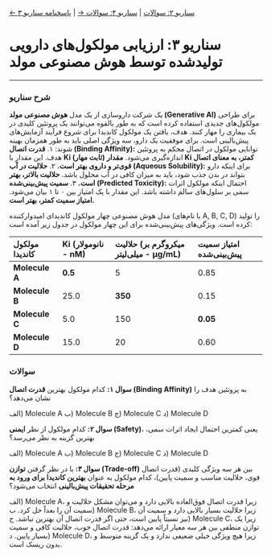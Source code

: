 [← سناریو ۲: سوالات](./scenario-02-questions.md) | [سناریو ۴: سوالات →](./scenario-04-questions.md) | [پاسخنامه سناریو ۳](./scenario-03-answers.md)

# سناریو ۳: ارزیابی مولکول‌های دارویی تولید‌شده توسط هوش مصنوعی مولد

---

### شرح سناریو

یک شرکت داروسازی از یک مدل **هوش مصنوعی مولد (Generative AI)** برای طراحی مولکول‌های جدیدی استفاده کرده است که به طور بالقوه می‌توانند یک پروتئین کلیدی در یک بیماری را مهار کنند. هدف، یافتن یک مولکول کاندیدا برای شروع فرآیند آزمایش‌های پیش‌بالینی است. برای موفقیت یک دارو، سه ویژگی اصلی باید به طور همزمان بهینه شوند:
۱. **قدرت اتصال (Binding Affinity):** توانایی مولکول در اتصال محکم به پروتئین هدف. این مقدار با **Ki (ثابت مهار)** اندازه‌گیری می‌شود. **مقدار Ki کمتر، به معنای اتصال قوی‌تر و داروی بهتر است.**
۲. **حلالیت در آب (Aqueous Solubility):** برای اینکه دارو بتواند در بدن جذب شود، باید به میزان کافی در آب محلول باشد. **حلالیت بالاتر، بهتر است.**
۳. **سمیت پیش‌بینی‌شده (Predicted Toxicity):** احتمال اینکه مولکول اثرات سمی بر سلول‌های سالم داشته باشد. این مقدار با یک امتیاز بین ۰ تا ۱ بیان می‌شود. **امتیاز سمیت کمتر، بهتر است.**

مدل هوش مصنوعی چهار مولکول کاندیدای امیدوارکننده (با نام‌های A, B, C, D) را تولید کرده است. ویژگی‌های پیش‌بینی‌شده برای این چهار مولکول در جدول زیر آمده است:

| مولکول کاندیدا | Ki (نانومولار - nM) | حلالیت (میکروگرم بر میلی‌لیتر - µg/mL) | امتیاز سمیت پیش‌بینی‌شده |
| :------------- | :------------------ | :------------------------------------- | :----------------------- |
| **Molecule A** | **0.5**             | 5                                      | 0.85                     |
| **Molecule B** | 25.0                | **350**                                | 0.15                     |
| **Molecule C** | 5.0                 | 150                                    | **0.05**                 |
| **Molecule D** | 15.0                | 20                                     | 0.60                     |

### سوالات

**سوال ۱:**
کدام مولکول بهترین **قدرت اتصال (Binding Affinity)** به پروتئین هدف را نشان می‌دهد؟

الف) Molecule A
ب) Molecule B
ج) Molecule C
د) Molecule D

**سوال ۲:**
کدام مولکول از نظر **ایمنی (Safety)**، یعنی کمترین احتمال ایجاد اثرات سمی، بهترین گزینه به نظر می‌رسد؟

الف) Molecule A
ب) Molecule B
ج) Molecule C
د) Molecule D

**سوال ۳:**
با در نظر گرفتن **توازن (Trade-off)** بین هر سه ویژگی کلیدی (قدرت اتصال قوی، حلالیت مناسب و سمیت پایین)، کدام مولکول به عنوان **بهترین کاندیدا برای ورود به مرحله تحقیقات پیش‌بالینی** انتخاب می‌شود؟

الف) Molecule A، زیرا قدرت اتصال فوق‌العاده بالایی دارد و می‌توان مشکل حلالیت و سمیت آن را بعداً حل کرد.
ب) Molecule B، زیرا حلالیت بسیار بالایی دارد و سمیت آن نیز نسبتاً پایین است، حتی اگر قدرت اتصال آن بهترین نباشد.
ج) Molecule C، زیرا یک توازن منطقی بین هر سه معیار ارائه می‌دهد: قدرت اتصال خوب، حلالیت کافی و سمیت بسیار پایین.
د) Molecule D، زیرا هیچ ویژگی خیلی ضعیفی ندارد و یک گزینه متوسط و بدون ریسک است.
